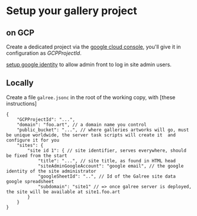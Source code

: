 # Setup your gallery project

## on GCP

Create a dedicated project via the
[google cloud console](https://console.cloud.google.com/), you'll give it in
configuration as _GCPProjectId_.

[setup google identity](setupGoogleIdentity) to allow admin front to log in site
admin users.

## Locally

Create a file `galree.jsonc` in the root of the working copy, with [these
instructions]

```jsonc
{
	"GCPProjectId": "...",
	"domain": "foo.art", // a domain name you control
	"public_bucket": "...", // where galleries artworks will go, must be unique worldwide, the server task scripts will create it  and configure it for you
	"sites": {
		"site id 1": { // site identifier, serves everywhere, should be fixed from the start
			"title": "...", // site title, as found in HTML head
			"siteAdminGoogleAccount": "google email", // the google identity of the site administrator
			"googleSheetId": "..", // Id of the Galree site data google spreadsheet
			"subdomain": "site1" // => once galree server is deployed, the site will be available at site1.foo.art
		}
	}
}
```
